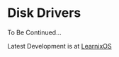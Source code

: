 # Disk Drivers

To Be Continued...

Latest Development is at [LearnixOS](https://github.com/learnix-os/LearnixOS/)